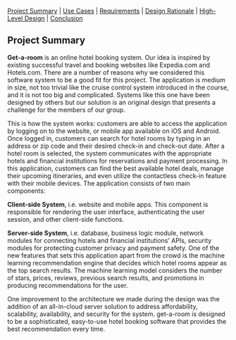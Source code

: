 [Project Summary](index.md) | [Use Cases](use_cases.md) | [Requirements](requirements.md) | [Design Rationale](design_rationale.md) | [High-Level Design](high_level_design.md) | [Conclusion](conclusion.md)

## Project Summary

**Get-a-room** is an online hotel booking system. Our idea is inspired by existing successful travel and booking websites like Expedia.com and Hotels.com. There are a number of reasons why we considered this software system to be a good fit for this project. The application is medium in size, not too trivial like the cruise control system introduced in the course, and it is not too big and complicated. Systems like this one have been designed by others but our solution is an original design that presents a challenge for the members of our group.

This is how the system works: customers are able to access the application by logging on to the website, or mobile app available on iOS and Android. Once logged in, customers can search for hotel rooms by typing in an address or zip code and their desired check-in and check-out date. After a hotel room is selected, the system communicates with the appropriate hotels and financial institutions for reservations and payment processing. In this application, customers can find the best available hotel deals, manage their upcoming itineraries, and even utilize the contactless check-in feature with their mobile devices. The application consists of two main components:

**Client-side System**, i.e. website and mobile apps. This component is responsible for rendering the user interface, authenticating the user session, and other client-side functions.

**Server-side System**, i.e. database, business logic module, network modules for connecting hotels and financial institutions’ APIs, security modules for protecting customer privacy and payment safety. One of the new features that sets this application apart from the crowd is the machine learning recommendation engine that decides which hotel rooms appear as the top search results. The machine learning model considers the number of stars, prices, reviews, previous search results, and promotions in producing recommendations for the user.

One improvement to the architecture we made during the design was the addition of an all-in-cloud server solution to address affordability, scalability, availability, and security for the system. get-a-room is designed to be a sophisticated, easy-to-use hotel booking software that provides the best recommendation every time.
